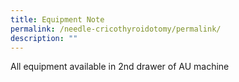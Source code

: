 ```yaml
---
title: Equipment Note
permalink: /needle-cricothyroidotomy/permalink/
description: ""
---
```

All equipment available in 2nd drawer of AU machine